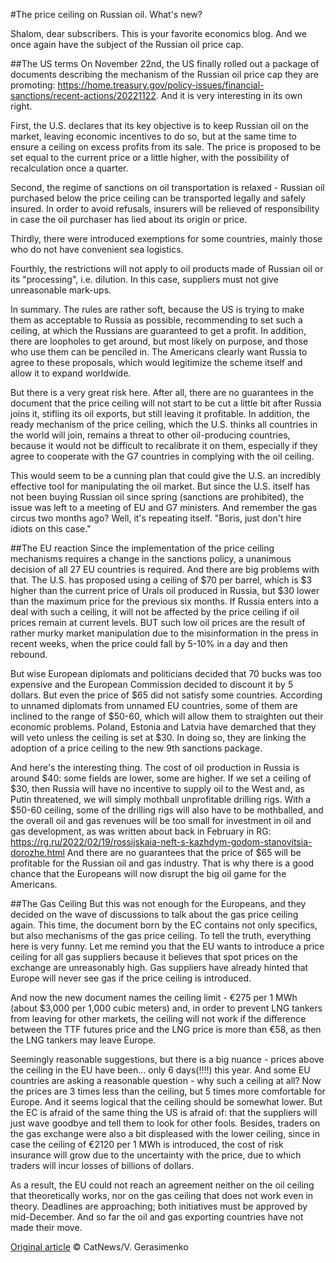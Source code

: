 #The price ceiling on Russian oil. What's new?

Shalom, dear subscribers. This is your favorite economics blog. And we once again have the subject of the Russian oil price cap.

##The US terms
On November 22nd, the US finally rolled out a package of documents describing the mechanism of the Russian oil price cap they are promoting: https://home.treasury.gov/policy-issues/financial-sanctions/recent-actions/20221122. And it is very interesting in its own right. 

First, the U.S. declares that its key objective is to keep Russian oil on the market, leaving economic incentives to do so, but at the same time to ensure a ceiling on excess profits from its sale. The price is proposed to be set equal to the current price or a little higher, with the possibility of recalculation once a quarter.

Second, the regime of sanctions on oil transportation is relaxed - Russian oil purchased below the price ceiling can be transported legally and safely insured. In order to avoid refusals, insurers will be relieved of responsibility in case the oil purchaser has lied about its origin or price.

Thirdly, there were introduced exemptions for some countries, mainly those who do not have convenient sea logistics. 

Fourthly, the restrictions will not apply to oil products made of Russian oil or its "processing", i.e. dilution. In this case, suppliers must not give unreasonable mark-ups.

In summary. The rules are rather soft, because the US is trying to make them as acceptable to Russia as possible, recommending to set such a ceiling, at which the Russians are guaranteed to get a profit. In addition, there are loopholes to get around, but most likely on purpose, and those who use them can be penciled in. The Americans clearly want Russia to agree to these proposals, which would legitimize the scheme itself and allow it to expand worldwide. 

But there is a very great risk here. After all, there are no guarantees in the document that the price ceiling will not start to be cut a little bit after Russia joins it, stifling its oil exports, but still leaving it profitable. In addition, the ready mechanism of the price ceiling, which the U.S. thinks all countries in the world will join, remains a threat to other oil-producing countries, because it would not be difficult to recalibrate it on them, especially if they agree to cooperate with the G7 countries in complying with the oil ceiling. 

This would seem to be a cunning plan that could give the U.S. an incredibly effective tool for manipulating the oil market. But since the U.S. itself has not been buying Russian oil since spring (sanctions are prohibited), the issue was left to a meeting of EU and G7 ministers. And remember the gas circus two months ago? Well, it's repeating itself. "Boris, just don't hire idiots on this case."

##The EU reaction
Since the implementation of the price ceiling mechanisms requires a change in the sanctions policy, a unanimous decision of all 27 EU countries is required. And there are big problems with that. The U.S. has proposed using a ceiling of $70 per barrel, which is $3 higher than the current price of Urals oil produced in Russia, but $30 lower than the maximum price for the previous six months. If Russia enters into a deal with such a ceiling, it will not be affected by the price ceiling if oil prices remain at current levels. BUT such low oil prices are the result of rather murky market manipulation due to the misinformation in the press in recent weeks, when the price could fall by 5-10% in a day and then rebound. 

But wise European diplomats and politicians decided that 70 bucks was too expensive and the European Commission decided to discount it by 5 dollars. But even the price of $65 did not satisfy some countries. According to unnamed diplomats from unnamed EU countries, some of them are inclined to the range of $50-60, which will allow them to straighten out their economic problems. Poland, Estonia and Latvia have demarched that they will veto unless the ceiling is set at $30. In doing so, they are linking the adoption of a price ceiling to the new 9th sanctions package.

And here's the interesting thing. The cost of oil production in Russia is around $40: some fields are lower, some are higher. If we set a ceiling of $30, then Russia will have no incentive to supply oil to the West and, as Putin threatened, we will simply mothball unprofitable drilling rigs. With a $50-60 ceiling, some of the drilling rigs will also have to be mothballed, and the overall oil and gas revenues will be too small for investment in oil and gas development, as was written about back in February in RG: https://rg.ru/2022/02/19/rossijskaia-neft-s-kazhdym-godom-stanovitsia-dorozhe.html And there are no guarantees that the price of $65 will be profitable for the Russian oil and gas industry. That is why there is a good chance that the Europeans will now disrupt the big oil game for the Americans.

##The Gas Ceiling
But this was not enough for the Europeans, and they decided on the wave of discussions to talk about the gas price ceiling again. This time, the document born by the EC contains not only specifics, but also mechanisms of the gas price ceiling. To tell the truth, everything here is very funny. Let me remind you that the EU wants to introduce a price ceiling for all gas suppliers because it believes that spot prices on the exchange are unreasonably high. Gas suppliers have already hinted that Europe will never see gas if the price ceiling is introduced. 

And now the new document names the ceiling limit - €275 per 1 MWh (about $3,000 per 1,000 cubic meters) and, in order to prevent LNG tankers from leaving for other markets, the ceiling will not work if the difference between the TTF futures price and the LNG price is more than €58, as then the LNG tankers may leave Europe. 

Seemingly reasonable suggestions, but there is a big nuance - prices above the ceiling in the EU have been... only 6 days(!!!!) this year. And some EU countries are asking a reasonable question - why such a ceiling at all? Now the prices are 3 times less than the ceiling, but 5 times more comfortable for Europe. And it seems logical that the ceiling should be somewhat lower. But the EC is afraid of the same thing the US is afraid of: that the suppliers will just wave goodbye and tell them to look for other fools. Besides, traders on the gas exchange were also a bit displeased with the lower ceiling, since in case the ceiling of €2120 per 1 MWh is introduced, the cost of risk insurance will grow due to the uncertainty with the price, due to which traders will incur losses of billions of dollars. 

As a result, the EU could not reach an agreement neither on the oil ceiling that theoretically works, nor on the gas ceiling that does not work even in theory. Deadlines are approaching; both initiatives must be approved by mid-December. And so far the oil and gas exporting countries have not made their move.

[Original article](https://vk.com/cat0news?w=wall-198181079_502434)
© CatNews/V. Gerasimenko